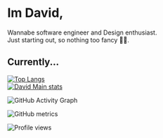 # Im David,

Wannabe software engineer and Design enthusiast.  
Just starting out, so nothing too fancy 🙂🙂.

## Currently...

[![Top Langs](https://github-readme-stats.vercel.app/api/top-langs/?username=David-Main&layout=compact&langs_count=10&theme=dracula&hide_border=true&count-private=true)](https://github.com/David-Main)   
[![David Main stats](https://github-readme-stats.vercel.app/api?username=David-Main&show_icons=true&theme=dracula)](https://github.com/David-Main)

![GitHub Activity Graph](https://activity-graph.herokuapp.com/graph?username=David-Main&theme=dracula)  

![GitHub metrics](https://metrics.lecoq.io/David-Main)  

![Profile views](https://gpvc.arturio.dev/David-Main)  

<!-- 
[![GitHub Streak](http://github-readme-streak-stats.herokuapp.com?user=David-Main&theme=dark&hide_border=true)](https://git.io/streak-stats) 
![](https://github-profile-summary-cards.vercel.app/api/cards/profile-details?username=David-Main&theme=github_dark)
![](https://github-profile-summary-cards.vercel.app/api/cards/repos-per-language?username=David-Main&theme=github_dark)
![](https://github-profile-summary-cards.vercel.app/api/cards/most-commit-language?username=David-Main&theme=github_dark)
![](https://github-profile-summary-cards.vercel.app/api/cards/stats?username=David-Main&theme=github_dark)
![](https://github-profile-summary-cards.vercel.app/api/cards/productive-time?username=David-Main&theme=github_dark) -->
